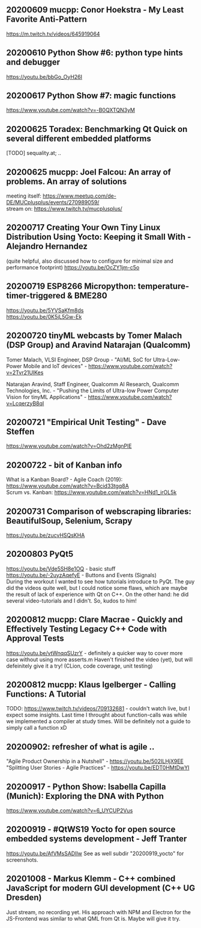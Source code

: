 ## 20200609 mucpp: Conor Hoekstra - My Least Favorite Anti-Pattern
https://m.twitch.tv/videos/645919064

## 20200610 Python Show #6: python type hints and debugger
https://youtu.be/bbGo_OyH26I

## 20200617 Python Show #7: magic functions
https://www.youtube.com/watch?v=-B0QXTQN3yM

## 20200625 Toradex: Benchmarking Qt Quick on several different embedded platforms
[TODO] sequality.at; ..

## 20200625 mucpp: Joel Falcou: An array of problems. An array of solutions
meeting itself: https://www.meetup.com/de-DE/MUCplusplus/events/270989059/  
stream on: https://www.twitch.tv/mucplusplus/

## 20200717 Creating Your Own Tiny Linux Distribution Using Yocto: Keeping it Small With - Alejandro Hernandez
(quite helpful, also discussed how to configure for minimal size and performance footprint)
https://youtu.be/OcZY1jm-c5o

## 20200719 ESP8266 Micropython: temperature- timer-triggered & BME280
https://youtu.be/5YVSaKfm8ds  
https://youtu.be/0K5jL5Gw-Ek

## 20200720 tinyML webcasts by Tomer Malach (DSP Group) and Aravind Natarajan (Qualcomm)
Tomer Malach, VLSI Engineer, DSP Group - "AI/ML SoC for Ultra-Low-Power Mobile and IoT devices" - https://www.youtube.com/watch?v=2Tvr21UlKes

Natarajan Aravind, Staff Engineer, Qualcomm AI Research, Qualcomm Technologies, Inc. - "Pushing the Limits of Ultra-low Power Computer Vision for tinyML Applications" - https://www.youtube.com/watch?v=LcqerzyB8qI

## 20200721 "Empirical Unit Testing" - Dave Steffen
https://www.youtube.com/watch?v=Ohd2zMgnPlE

## 20200722 - bit of Kanban info
What is a Kanban Board? - Agile Coach (2019): https://www.youtube.com/watch?v=Bcid33tgq8A  
Scrum vs. Kanban:  https://www.youtube.com/watch?v=HNd1_irOL5k

## 20200731 Comparison of webscraping libraries: BeautifulSoup, Selenium, Scrapy
https://youtu.be/zucvHSQsKHA

## 20200803 PyQt5
https://youtu.be/Vde5SH8e1OQ - basic stuff  
https://youtu.be/-2uyzAqefyE - Buttons and Events (Signals)  
During the workout I wanted to see how tutorials introduce to PyQt. The guy did the videos quite well, but I could notice some flaws, which are maybe the result of lack of experience with Qt on C++. On the other hand: he did several video-tutorials and I didn't. So, kudos to him!

## 20200812 mucpp: Clare Macrae - Quickly and Effectively Testing Legacy C++ Code with Approval Tests
https://youtu.be/vtWnqqSUzrY - definitely a quicker way to cover more case without using more asserts.m Haven't finished the video (yet), but will defeinitely give it a try!
(CLion, code coverage, unit testing)

## 20200812 mucpp: Klaus Igelberger - Calling Functions: A Tutorial
TODO: https://www.twitch.tv/videos/709132681 - couldn't watch live, but I expect some insights. Last time I throught about function-calls was while we implemented a compiler at study times. Will be definitely not a guide to simply call a function xD

## 20200902: refresher of what is agile ..
"Agile Product Ownership in a Nutshell" - https://youtu.be/502ILHjX9EE  
"Splitting User Stories - Agile Practices" - https://youtu.be/EDT0HMtDwYI  

## 20200917 - Python Show: Isabella Capilla (Munich): Exploring the DNA with Python
https://www.youtube.com/watch?v=6_UYCUP2Vus

## 20200919 - #QtWS19 Yocto for open source embedded systems development - Jeff Tranter
https://youtu.be/AfVMsSADIlw
See as well subdir "20200919_yocto" for screenshots.

## 20201008 - Markus Klemm - C++ combined JavaScript for modern GUI development (C++ UG Dresden)
Just stream, no recording yet. His approach with NPM and Electron for the JS-Frontend was similar to what QML from Qt is.
Maybe will give it try.
